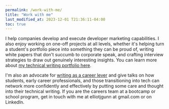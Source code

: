 ```yaml
---
permalink: /work-with-me/
title: "Work with me"
last_modified_at: 2023-12-01 T21:36:11-04:00
toc: true
---
```


I help companies develop and execute developer marketing capabilities. I also enjoy working on one-off projects at all levels, whether it's helping turn a student's portfolio piece into something they can be proud of, writing white papers that don't succumb to corporate speak, and crafting interview strategies to draw out genuinely interesting insights. You can learn more about [my technical writing portfolio here](technical-writing.md). 

I'm also an advocate for [writing as a career lever](../_posts/2024-01-07-writing-online.md) and give talks on how students, early career professionals, and those transitioning into tech can network more confidently and effectively by putting some care and thought into their technical writing. If you are the careers team at a bootcamp or school program, get in touch with me at elliotjgunn at gmail.com or on LinkedIn. 